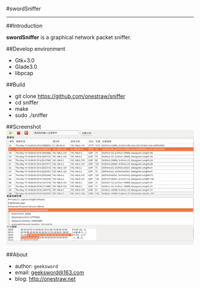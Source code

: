 #swordSniffer
****   

##Introduction

**swordSniffer** is a graphical network packet sniffer.

##Develop environment

- Gtk+3.0
- Glade3.0
- libpcap

##Build

- git clone https://github.com/onestraw/sniffer
- cd sniffer
- make
- sudo ./sniffer

##Screenshot
![sniffer](run-screenshot.png)

##About

- author: `geeksword`
- email: geeksword@163.com
- blog: http://onestraw.net

